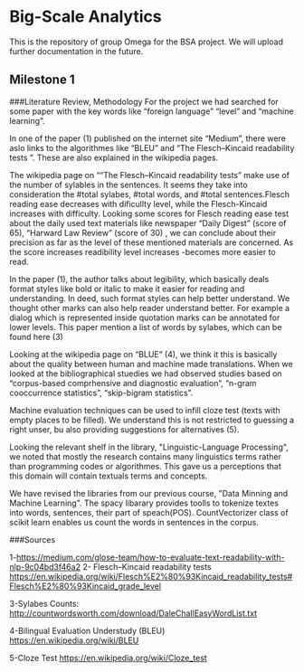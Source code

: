 # Big-Scale Analytics
This is the repository of group Omega for the BSA project. We will upload further documentation in the future.

## Milestone 1
###Literature Review, Methodology
For the project we had searched for some paper with the key words like “foreign language” “level” and “machine learning”. 

In one of the paper (1) published on the  internet site “Medium”, there were aslo links to the algorithmes like “BLEU” and “The Flesch–Kincaid readability tests ”. These are also explained in the wikipedia pages. 

The wikipedia page on ““The Flesch–Kincaid readability tests”   make use of the number of sylables in the sentences. It seems they take into consideration the #total sylabes,  #total words, and #total sentences.Flesch reading ease decreases with dificullty level, while the Flesch-Kincaid increases with difficulty.  Looking  some scores for Flesch reading ease test about  the daily used text materials like newspaper “Daily Digest” (score of 65), “Harward Law Review” (score of 30) , we can conclude about their precision as far as the level of these mentioned materials are concerned. As the score increases readibility level increases -becomes more easier to read.


In the paper (1), the author talks about legibility, which basically deals format styles like bold or italic to make it easier for reading and understanding. In deed, such format styles can help better understand. We thought other marks can also help reader understand better. For example a dialog which is represented inside quotation marks can be annotated for lower levels. This paper mention a list of words by sylabes, which can be found here (3)

Looking at the wikipedia page on “BLUE” (4), we think it this is basically about the quality between human and machine made translations. When we looked at the bibliographical stuedies we had observed studies based on “corpus-based comprhensive and diagnostic evaluation”, “n-gram cooccurrence statistics”, “skip-bigram statistics”.

Machine evaluation techniques can be used to infill cloze test (texts with empty places to be filled). We understand this is not restricted to guessing a right unser, bu also providing suggestions for alternatives (5).

Looking the relevant shelf in the library, "Linguistic-Language Processing", we noted that mostly the research contains many linguistics terms rather than programming codes or algorithmes. This gave us a perceptions that this domain will contain textuals terms and concepts.

We have revised the  libraries from our previous course, "Data Minning and Machine Learning".  The spacy libarary provides toolls to tokenize textes into words, sentences, their part of speach(POS).  CountVectorizer class of scikit learn enables us count the words in sentences in the corpus. 




###Sources

1-https://medium.com/glose-team/how-to-evaluate-text-readability-with-nlp-9c04bd3f46a2
2- Flesch–Kincaid readability tests
https://en.wikipedia.org/wiki/Flesch%E2%80%93Kincaid_readability_tests#Flesch%E2%80%93Kincaid_grade_level

3-Sylabes Counts:
http://countwordsworth.com/download/DaleChallEasyWordList.txt

4-Bilingual Evaluation Understudy  (BLEU)
https://en.wikipedia.org/wiki/BLEU

5-Cloze Test
https://en.wikipedia.org/wiki/Cloze_test

